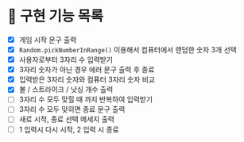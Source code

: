 # 📝 구현 기능 목록

- [x] 게임 시작 문구 출력
- [x] `Random.pickNumberInRange()` 이용해서 컴퓨터에서 랜덤한 숫자 3개 선택
- [x] 사용자로부터 3자리 수 입력받기
- [x] 3자리 숫자가 아닌 경우 에러 문구 출력 후 종료
- [x] 입력받은 3자리 숫자와 컴퓨터 3자리 숫자 비교
- [x] 볼 / 스트라이크 / 낫싱 개수 출력
- [ ] 3자리 수 모두 맞힐 때 까지 반복하여 입력받기
- [ ] 3자리 수 모두 맞히면 종료 문구 출력
- [ ] 새로 시작, 종료 선택 메세지 출력
- [ ] 1 입력시 다시 시작, 2 입력 시 종료
